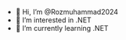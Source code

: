 - 👋 Hi, I’m @Rozmuhammad2024
- 👀 I’m interested in .NET
- 🌱 I’m currently learning .NET


<!---
Rozmuhammad2024/Rozmuhammad2024 is a ✨ special ✨ repository because its `README.md` (this file) appears on your GitHub profile.
You can click the Preview link to take a look at your changes.
--->

